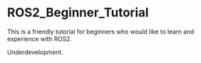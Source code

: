 # ROS2_Beginner_Tutorial
This is a friendly tutorial for beginners who would like to learn and experience with ROS2. 

Underdevelopment.
